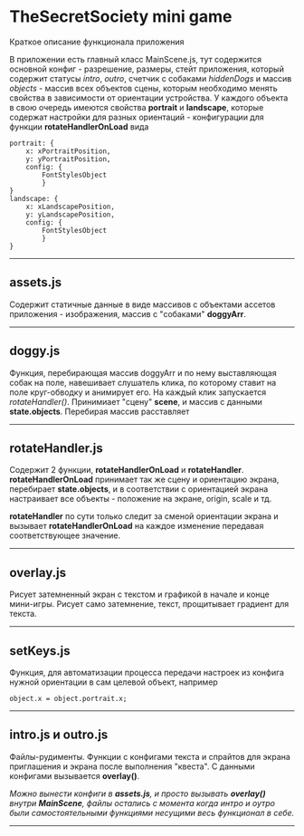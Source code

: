 # TheSecretSociety mini game

Краткое описание функционала приложения

В приложении есть главный класс MainScene.js, тут содержится основной конфиг - разрешение, размеры, стейт приложения, который содержит статусы _intro_, _outro_, счетчик с собаками _hiddenDogs_ и массив _objects_ - массив всех объектов сцены, которым необходимо менять свойства в зависимости от ориентации устройства.
У каждого объекта в свою очередь имеются свойства **portrait** и **landscape**, которые содержат настройки для разных ориентаций - конфигурации для функции **rotateHandlerOnLoad** вида

```
portrait: {
    x: xPortraitPosition,
    y: yPortraitPosition,
    config: {
        FontStylesObject
        }
}
landscape: {
    x: xLandscapePosition,
    y: yLandscapePosition,
    config: {
        FontStylesObject
        }
}
```

---

## assets.js

Содержит статичные данные в виде массивов с объектами ассетов приложения - изображения, массив с "собаками" **doggyArr**.

---

## doggy.js

Функция, перебирающая массив doggyArr и по нему выставляющая собак на поле, навешивает слушатель клика, по которому ставит на поле круг-обводку и анимирует его. На каждый клик запускается _rotateHandler()_. Принимиает "сцену" **scene**, и массив с данными **state.objects**. Перебирая массив расставляет

---

## rotateHandler.js

Содержит 2 функции, **rotateHandlerOnLoad** и **rotateHandler**.
**rotateHandlerOnLoad** принимает так же сцену и ориентацию экрана, перебирает **state.objects**, и в соответствии с ориентацией экрана настраивает все объекты - положение на экране, origin, scale и тд.

**rotateHandler** по сути только следит за сменой ориентации экрана и вызывает **rotateHandlerOnLoad** на каждое изменение передавая соответствующее значение.

---

## overlay.js

Рисует затемненный экран с текстом и графикой в начале и конце мини-игры. Рисует само затемнение, текст, прощитывает градиент для текста.

---

## setKeys.js

Функция, для автоматизации процесса передачи настроек из конфига нужной ориентации в сам целевой объект, например

```
object.x = object.portrait.x;
```

---

## intro.js и outro.js

Файлы-рудименты. Функции с конфигами текста и спрайтов для экрана приглашения и экрана после выполнения "квеста". С данными конфигами вызывается **overlay()**.

_Можно вынести конфиги в **assets.js**, и просто вызывать **overlay()** внутри **MainScene**, файлы остались с момента когда интро и оутро были самостоятельными функциями несущими весь функционал в себе._

---
